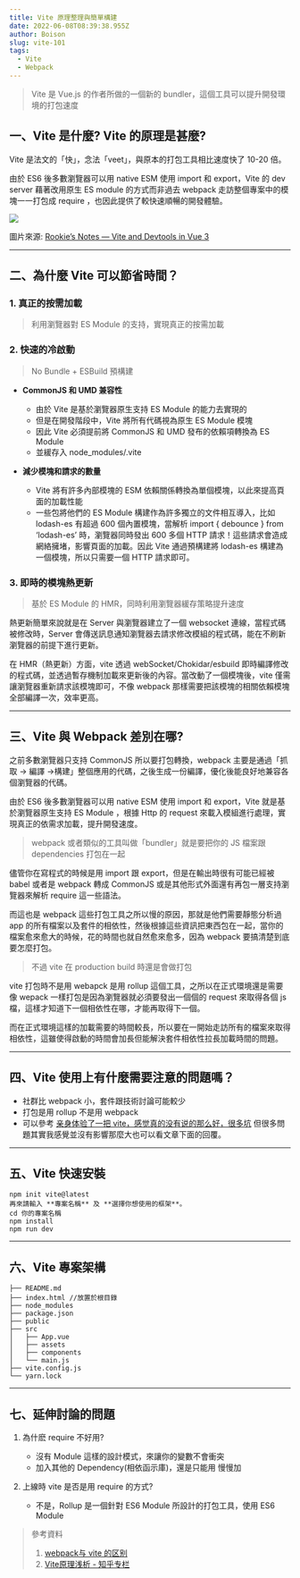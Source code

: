 ```yaml
---
title: Vite 原理整理與簡單構建
date: 2022-06-08T08:39:38.955Z
author: Boison
slug: vite-101
tags:
  - Vite
  - Webpack
---
```

> Vite 是 Vue.js 的作者所做的一個新的 bundler，這個工具可以提升開發環境的打包速度

## 一、Vite 是什麼? Vite 的原理是甚麼?

Vite 是法文的「快」，念法「veet」，與原本的打包工具相比速度快了 10-20 倍。

由於 ES6 後多數瀏覽器可以用 native ESM 使用 import 和 export，Vite 的 dev server 藉著改用原生 ES module 的方式而非過去 webpack 走訪整個專案中的模塊一一打包成 require ，也因此提供了較快速順暢的開發體驗。

![](https://miro.medium.com/max/1400/1*0I9lYgKHoA04CaVg3ArfEg.jpeg)

圖片來源: [Rookie’s Notes — Vite and Devtools in Vue 3](https://jerrylin.blog/rookies-notes-vite-and-devtools-in-vue-3-7c7c08066ccf)

- - -

## 二、為什麼 Vite 可以節省時間？

### 1. 真正的按需加載

> 利用瀏覽器對 ES Module 的支持，實現真正的按需加載

### 2. 快速的冷啟動

> No Bundle + ESBuild 預構建

* **CommonJS 和 UMD 兼容性**

  * 由於 Vite 是基於瀏覽器原生支持 ES Module 的能力去實現的
  * 但是在開發階段中，Vite 將所有代碼視為原生 ES Module 模塊
  * 因此 Vite 必須提前將 CommonJS 和 UMD 發布的依賴項轉換為 ES Module
  * 並緩存入 node_modules/.vite
* **減少模塊和請求的數量**

  * Vite 將有許多內部模塊的 ESM 依賴關係轉換為單個模塊，以此來提高頁面的加載性能
  * 一些包將他們的 ES Module 構建作為許多獨立的文件相互導入，比如 lodash-es 有超過 600 個內置模塊，當解析 import { debounce } from ‘lodash-es’ 時，瀏覽器同時發出 600 多個 HTTP 請求！這些請求會造成網絡擁堵，影響頁面的加載。因此 Vite 通過預構建將 lodash-es 構建為一個模塊，所以只需要一個 HTTP 請求即可。

### 3. 即時的模塊熱更新

> 基於 ES Module 的 HMR，同時利用瀏覽器緩存策略提升速度

熱更新簡單來說就是在 Server 與瀏覽器建立了一個 websocket 連線，當程式碼被修改時，Server 會傳送訊息通知瀏覽器去請求修改模組的程式碼，能在不刷新瀏覽器的前提下進行更新。

在 HMR（熱更新）方面，vite 透過 webSocket/Chokidar/esbuild 即時編譯修改的程式碼，並透過暫存機制加載來更新後的內容。當改動了一個模塊後，vite 僅需讓瀏覽器重新請求該模塊即可，不像 webpack 那樣需要把該模塊的相關依賴模塊全部編譯一次，效率更高。

- - -

## 三、Vite 與 Webpack 差別在哪?

之前多數瀏覽器只支持 CommonJS 所以要打包轉換，webpack 主要是通過「抓取 -> 編譯 ->構建」整個應用的代碼，之後生成一份編譯，優化後能良好地兼容各個瀏覽器的代碼。

由於 ES6 後多數瀏覽器可以用 native ESM 使用 import 和 export，Vite 就是基於瀏覽器原生支持 ES Module ，根據 Http 的 request 來載入模組進行處理，實現真正的依需求加載，提升開發速度。

> webpack 或者類似的工具叫做「bundler」就是要把你的 JS 檔案跟 dependencies 打包在一起

儘管你在寫程式的時候是用 import 跟 export，但是在輸出時很有可能已經被 babel 或者是 webpack 轉成 CommonJS 或是其他形式外面還有再包一層支持瀏覽器來解析 require 這一些語法。

而這也是 webpack 這些打包工具之所以慢的原因，那就是他們需要靜態分析過 app 的所有檔案以及套件的相依性，然後根據這些資訊把東西包在一起，當你的檔案愈來愈大的時候，花的時間也就自然愈來愈多，因為 webpack 要搞清楚到底要怎麼打包。

> 不過 vite 在 production build 時還是會做打包

vite 打包時不是用 webapck 是用 rollup 這個工具，之所以在正式環境還是需要像 wepack 一樣打包是因為瀏覽器就必須要發出一個個的 request 來取得各個 js 檔，這樣才知道下一個相依性在哪，才能再取得下一個。

而在正式環境這樣的加載需要的時間較長，所以要在一開始走訪所有的檔案來取得相依性，這雖使得啟動的時間會加長但能解決套件相依性拉長加載時間的問題。

- - -

## 四、Vite 使用上有什麼需要注意的問題嗎？

* 社群比 webpack 小，套件跟技術討論可能較少
* 打包是用 rollup 不是用 webpack
* 可以參考 [亲身体验了一把 vite，感觉真的没有说的那么好，很多坑](https://segmentfault.com/a/1190000041057203) 但很多問題其實我感覺並沒有影響那麼大也可以看文章下面的回覆。

- - -

## 五、Vite 快速安裝

```
npm init vite@latest
再來請輸入 **專案名稱** 及 **選擇你想使用的框架**。
cd 你的專案名稱
npm install
npm run dev
```

- - -

## 六、Vite 專案架構

```
├── README.md
├── index.html //放置於根目錄
├── node_modules
├── package.json
├── public
├── src
│   ├── App.vue
│   ├── assets
│   ├── components
│   └── main.js 
├── vite.config.js
└── yarn.lock
```

- - -

## 七、延伸討論的問題

1. 為什麽 require 不好用?

   * 沒有 Module 這樣的設計模式，來讓你的變數不會衝突
   * 加入其他的 Dependency(相依函示庫)，還是只能用 <script></script> 慢慢加
2. 上線時 vite 是否是用 require 的方式?

   * 不是，Rollup 是一個針對 ES6 Module 所設計的打包工具，使用 ES6 Module

> 參考資料
>
> 1. [webpack与 vite 的区别](https://blog.csdn.net/qq_41189996/article/details/115718987)
> 2. [Vite原理浅析 - 知乎专栏](https://zhuanlan.zhihu.com/p/489213559)